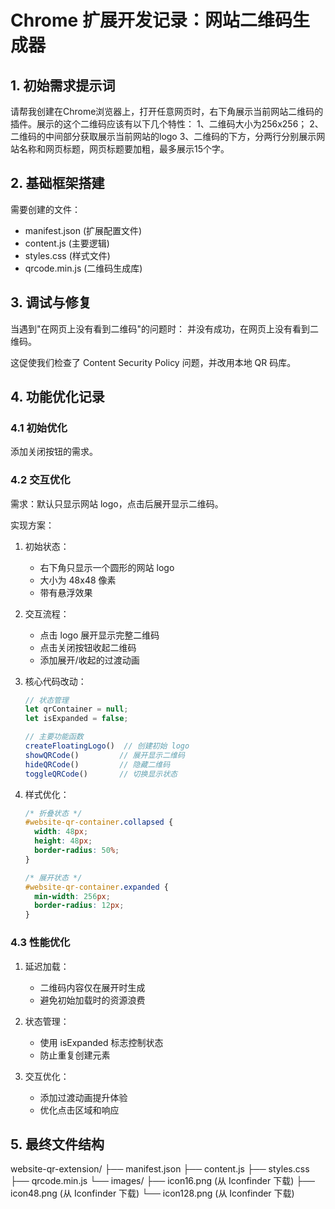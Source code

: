 # Chrome 扩展开发记录：网站二维码生成器

## 1. 初始需求提示词

请帮我创建在Chrome浏览器上，打开任意网页时，右下角展示当前网站二维码的插件。展示的这个二维码应该有以下几个特性：
1、二维码大小为256x256；
2、二维码的中间部分获取展示当前网站的logo
3、二维码的下方，分两行分别展示网站名称和网页标题，网页标题要加粗，最多展示15个字。

## 2. 基础框架搭建
需要创建的文件：
- manifest.json (扩展配置文件)
- content.js (主要逻辑)
- styles.css (样式文件)
- qrcode.min.js (二维码生成库)

## 3. 调试与修复
当遇到"在网页上没有看到二维码"的问题时：
并没有成功，在网页上没有看到二维码。

这促使我们检查了 Content Security Policy 问题，并改用本地 QR 码库。

## 4. 功能优化记录

### 4.1 初始优化
添加关闭按钮的需求。

### 4.2 交互优化
需求：默认只显示网站 logo，点击后展开显示二维码。

实现方案：
1. 初始状态：
   - 右下角只显示一个圆形的网站 logo
   - 大小为 48x48 像素
   - 带有悬浮效果

2. 交互流程：
   - 点击 logo 展开显示完整二维码
   - 点击关闭按钮收起二维码
   - 添加展开/收起的过渡动画

3. 核心代码改动：
   ```javascript
   // 状态管理
   let qrContainer = null;
   let isExpanded = false;

   // 主要功能函数
   createFloatingLogo()  // 创建初始 logo
   showQRCode()         // 展开显示二维码
   hideQRCode()         // 隐藏二维码
   toggleQRCode()       // 切换显示状态
   ```

4. 样式优化：
   ```css
   /* 折叠状态 */
   #website-qr-container.collapsed {
     width: 48px;
     height: 48px;
     border-radius: 50%;
   }

   /* 展开状态 */
   #website-qr-container.expanded {
     min-width: 256px;
     border-radius: 12px;
   }
   ```

### 4.3 性能优化
1. 延迟加载：
   - 二维码内容仅在展开时生成
   - 避免初始加载时的资源浪费

2. 状态管理：
   - 使用 isExpanded 标志控制状态
   - 防止重复创建元素

3. 交互优化：
   - 添加过渡动画提升体验
   - 优化点击区域和响应

## 5. 最终文件结构

website-qr-extension/
├── manifest.json
├── content.js
├── styles.css
├── qrcode.min.js
└── images/
    ├── icon16.png (从 Iconfinder 下载)
    ├── icon48.png (从 Iconfinder 下载)
    └── icon128.png (从 Iconfinder 下载)
